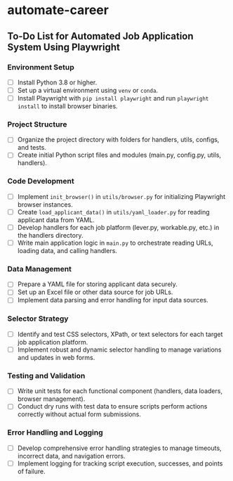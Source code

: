 # automate-career

## To-Do List for Automated Job Application System Using Playwright

### Environment Setup
- [ ] Install Python 3.8 or higher.
- [ ] Set up a virtual environment using `venv` or `conda`.
- [ ] Install Playwright with `pip install playwright` and run `playwright install` to install browser binaries.

### Project Structure
- [ ] Organize the project directory with folders for handlers, utils, configs, and tests.
- [ ] Create initial Python script files and modules (main.py, config.py, utils, handlers).

### Code Development
- [ ] Implement `init_browser()` in `utils/browser.py` for initializing Playwright browser instances.
- [ ] Create `load_applicant_data()` in `utils/yaml_loader.py` for reading applicant data from YAML.
- [ ] Develop handlers for each job platform (lever.py, workable.py, etc.) in the handlers directory.
- [ ] Write main application logic in `main.py` to orchestrate reading URLs, loading data, and calling handlers.

### Data Management
- [ ] Prepare a YAML file for storing applicant data securely.
- [ ] Set up an Excel file or other data source for job URLs.
- [ ] Implement data parsing and error handling for input data sources.

### Selector Strategy
- [ ] Identify and test CSS selectors, XPath, or text selectors for each target job application platform.
- [ ] Implement robust and dynamic selector handling to manage variations and updates in web forms.

### Testing and Validation
- [ ] Write unit tests for each functional component (handlers, data loaders, browser management).
- [ ] Conduct dry runs with test data to ensure scripts perform actions correctly without actual form submissions.

### Error Handling and Logging
- [ ] Develop comprehensive error handling strategies to manage timeouts, incorrect data, and navigation errors.
- [ ] Implement logging for tracking script execution, successes, and points of failure.

